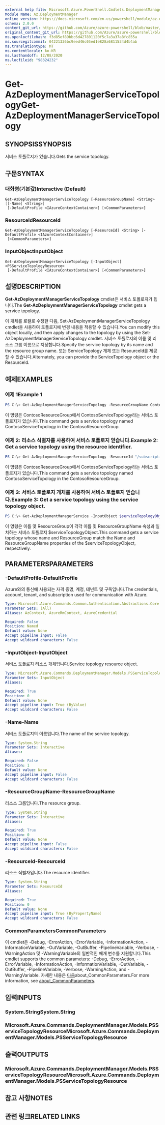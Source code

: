 ```yaml
---
external help file: Microsoft.Azure.PowerShell.Cmdlets.DeploymentManager.dll-Help.xml
Module Name: Az.DeploymentManager
online version: https://docs.microsoft.com/en-us/powershell/module/az.deploymentmanager/get-azdeploymentmanagerservicetopology
schema: 2.0.0
content_git_url: https://github.com/Azure/azure-powershell/blob/master/src/DeploymentManager/DeploymentManager/help/Get-AzDeploymentManagerServiceTopology.md
original_content_git_url: https://github.com/Azure/azure-powershell/blob/master/src/DeploymentManager/DeploymentManager/help/Get-AzDeploymentManagerServiceTopology.md
ms.openlocfilehash: f3d85ef89bbc6d427801120f5c7a3a37a8fc855a
ms.sourcegitcommit: 04221336bc9eed46c05ed1e828a6811534d4b4ab
ms.translationtype: MT
ms.contentlocale: ko-KR
ms.lasthandoff: 12/08/2020
ms.locfileid: "98324232"
---
```

# <span data-ttu-id="f28e5-101">Get-AzDeploymentManagerServiceTopology</span><span class="sxs-lookup"><span data-stu-id="f28e5-101">Get-AzDeploymentManagerServiceTopology</span></span>

## <span data-ttu-id="f28e5-102">SYNOPSIS</span><span class="sxs-lookup"><span data-stu-id="f28e5-102">SYNOPSIS</span></span>
<span data-ttu-id="f28e5-103">서비스 토폴로지가 있습니다.</span><span class="sxs-lookup"><span data-stu-id="f28e5-103">Gets the service topology.</span></span>

## <span data-ttu-id="f28e5-104">구문</span><span class="sxs-lookup"><span data-stu-id="f28e5-104">SYNTAX</span></span>

### <span data-ttu-id="f28e5-105">대화형(기본값)</span><span class="sxs-lookup"><span data-stu-id="f28e5-105">Interactive (Default)</span></span>
```
Get-AzDeploymentManagerServiceTopology [-ResourceGroupName] <String> [[-Name] <String>]
 [-DefaultProfile <IAzureContextContainer>] [<CommonParameters>]
```

### <span data-ttu-id="f28e5-106">ResourceId</span><span class="sxs-lookup"><span data-stu-id="f28e5-106">ResourceId</span></span>
```
Get-AzDeploymentManagerServiceTopology [-ResourceId] <String> [-DefaultProfile <IAzureContextContainer>]
 [<CommonParameters>]
```

### <span data-ttu-id="f28e5-107">InputObject</span><span class="sxs-lookup"><span data-stu-id="f28e5-107">InputObject</span></span>
```
Get-AzDeploymentManagerServiceTopology [-InputObject] <PSServiceTopologyResource>
 [-DefaultProfile <IAzureContextContainer>] [<CommonParameters>]
```

## <span data-ttu-id="f28e5-108">설명</span><span class="sxs-lookup"><span data-stu-id="f28e5-108">DESCRIPTION</span></span>
<span data-ttu-id="f28e5-109">**Get-AzDeploymentManagerServiceTopology** cmdlet은 서비스 토폴로지가 됩니다.</span><span class="sxs-lookup"><span data-stu-id="f28e5-109">The **Get-AzDeploymentManagerServiceTopology** cmdlet gets a service topology.</span></span>

<span data-ttu-id="f28e5-110">이 개체를 로컬로 수정한 다음, Set-AzDeploymentManagerServiceTopology cmdlet을 사용하여 토폴로지에 변경 내용을 적용할 수 있습니다.</span><span class="sxs-lookup"><span data-stu-id="f28e5-110">You can modify this object locally, and then apply changes to the topology by using the Set-AzDeploymentManagerServiceTopology cmdlet.</span></span>
<span data-ttu-id="f28e5-111">서비스 토폴로지의 이름 및 리소스 그룹 이름으로 지정합니다.</span><span class="sxs-lookup"><span data-stu-id="f28e5-111">Specify the service topology by its name and the resource group name.</span></span> <span data-ttu-id="f28e5-112">또는 ServiceTopology 개체 또는 ResourceId를 제공할 수 있습니다.</span><span class="sxs-lookup"><span data-stu-id="f28e5-112">Alternately, you can provide the ServiceTopology object or the ResourceId.</span></span>

## <span data-ttu-id="f28e5-113">예제</span><span class="sxs-lookup"><span data-stu-id="f28e5-113">EXAMPLES</span></span>

### <span data-ttu-id="f28e5-114">예제 1</span><span class="sxs-lookup"><span data-stu-id="f28e5-114">Example 1</span></span>
```powershell
PS C:\> Get-AzDeploymentManagerServiceTopology -ResourceGroupName ContosoResourceGroup -Name ContosoServiceTopology
```

<span data-ttu-id="f28e5-115">이 명령은 ContosoResourceGroup에서 ContosoServiceTopology라는 서비스 토폴로지가 있습니다.</span><span class="sxs-lookup"><span data-stu-id="f28e5-115">This command gets a service topology named ContosoServiceTopology in the ContosoResourceGroup.</span></span>

### <span data-ttu-id="f28e5-116">예제 2: 리소스 식별자를 사용하여 서비스 토폴로지 얻습니다.</span><span class="sxs-lookup"><span data-stu-id="f28e5-116">Example 2: Get a service topology using the resource identifier.</span></span>
```powershell
PS C:\> Get-AzDeploymentManagerServiceTopology -ResourceId "/subscriptions/subscriptionId/resourcegroups/ContosoResourceGroup/providers/Microsoft.DeploymentManager/serviceTopologies/ContosoServiceTopology"
```

<span data-ttu-id="f28e5-117">이 명령은 ContosoResourceGroup에서 ContosoServiceTopology라는 서비스 토폴로지가 있습니다.</span><span class="sxs-lookup"><span data-stu-id="f28e5-117">This command gets a service topology named ContosoServiceTopology in the ContosoResourceGroup.</span></span>

### <span data-ttu-id="f28e5-118">예제 3: 서비스 토폴로지 개체를 사용하여 서비스 토폴로지 얻습니다.</span><span class="sxs-lookup"><span data-stu-id="f28e5-118">Example 3: Get a service topology using the service topology object.</span></span>
```powershell
PS C:\> Get-AzDeploymentManagerService -InputObject $serviceTopologyObject
```

<span data-ttu-id="f28e5-119">이 명령은 이름 및 ResourceGroup이 각각 이름 및 ResourceGroupName 속성과 일치하는 서비스 토폴로지 $serviceTopologyObject.</span><span class="sxs-lookup"><span data-stu-id="f28e5-119">This command gets a service topology whose name and ResourceGroup match the Name and ResourceGroupName properties of the $serviceTopologyObject, respectively.</span></span>

## <span data-ttu-id="f28e5-120">PARAMETERS</span><span class="sxs-lookup"><span data-stu-id="f28e5-120">PARAMETERS</span></span>

### <span data-ttu-id="f28e5-121">-DefaultProfile</span><span class="sxs-lookup"><span data-stu-id="f28e5-121">-DefaultProfile</span></span>
<span data-ttu-id="f28e5-122">Azure와의 통신에 사용되는 자격 증명, 계정, 테넌트 및 구독입니다.</span><span class="sxs-lookup"><span data-stu-id="f28e5-122">The credentials, account, tenant, and subscription used for communication with Azure.</span></span>

```yaml
Type: Microsoft.Azure.Commands.Common.Authentication.Abstractions.Core.IAzureContextContainer
Parameter Sets: (All)
Aliases: AzContext, AzureRmContext, AzureCredential

Required: False
Position: Named
Default value: None
Accept pipeline input: False
Accept wildcard characters: False
```

### <span data-ttu-id="f28e5-123">-InputObject</span><span class="sxs-lookup"><span data-stu-id="f28e5-123">-InputObject</span></span>
<span data-ttu-id="f28e5-124">서비스 토폴로지 리소스 개체입니다.</span><span class="sxs-lookup"><span data-stu-id="f28e5-124">Service topology resource object.</span></span>

```yaml
Type: Microsoft.Azure.Commands.DeploymentManager.Models.PSServiceTopologyResource
Parameter Sets: InputObject
Aliases:

Required: True
Position: 0
Default value: None
Accept pipeline input: True (ByValue)
Accept wildcard characters: False
```

### <span data-ttu-id="f28e5-125">-Name</span><span class="sxs-lookup"><span data-stu-id="f28e5-125">-Name</span></span>
<span data-ttu-id="f28e5-126">서비스 토폴로지의 이름입니다.</span><span class="sxs-lookup"><span data-stu-id="f28e5-126">The name of the service topology.</span></span>

```yaml
Type: System.String
Parameter Sets: Interactive
Aliases:

Required: False
Position: 1
Default value: None
Accept pipeline input: False
Accept wildcard characters: False
```

### <span data-ttu-id="f28e5-127">-ResourceGroupName</span><span class="sxs-lookup"><span data-stu-id="f28e5-127">-ResourceGroupName</span></span>
<span data-ttu-id="f28e5-128">리소스 그룹입니다.</span><span class="sxs-lookup"><span data-stu-id="f28e5-128">The resource group.</span></span>

```yaml
Type: System.String
Parameter Sets: Interactive
Aliases:

Required: True
Position: 0
Default value: None
Accept pipeline input: False
Accept wildcard characters: False
```

### <span data-ttu-id="f28e5-129">-ResourceId</span><span class="sxs-lookup"><span data-stu-id="f28e5-129">-ResourceId</span></span>
<span data-ttu-id="f28e5-130">리소스 식별자입니다.</span><span class="sxs-lookup"><span data-stu-id="f28e5-130">The resource identifier.</span></span>

```yaml
Type: System.String
Parameter Sets: ResourceId
Aliases:

Required: True
Position: 0
Default value: None
Accept pipeline input: True (ByPropertyName)
Accept wildcard characters: False
```

### <span data-ttu-id="f28e5-131">CommonParameters</span><span class="sxs-lookup"><span data-stu-id="f28e5-131">CommonParameters</span></span>
<span data-ttu-id="f28e5-132">이 cmdlet은 -Debug, -ErrorAction, -ErrorVariable, -InformationAction, -InformationVariable, -OutVariable, -OutBuffer, -PipelineVariable, -Verbose, -WarningAction 및 -WarningVariable의 일반적인 매개 변수를 지원합니다.</span><span class="sxs-lookup"><span data-stu-id="f28e5-132">This cmdlet supports the common parameters: -Debug, -ErrorAction, -ErrorVariable, -InformationAction, -InformationVariable, -OutVariable, -OutBuffer, -PipelineVariable, -Verbose, -WarningAction, and -WarningVariable.</span></span> <span data-ttu-id="f28e5-133">자세한 내용은 [다음](http://go.microsoft.com/fwlink/?LinkID=113216)about_CommonParameters.</span><span class="sxs-lookup"><span data-stu-id="f28e5-133">For more information, see [about_CommonParameters](http://go.microsoft.com/fwlink/?LinkID=113216).</span></span>

## <span data-ttu-id="f28e5-134">입력</span><span class="sxs-lookup"><span data-stu-id="f28e5-134">INPUTS</span></span>

### <span data-ttu-id="f28e5-135">System.String</span><span class="sxs-lookup"><span data-stu-id="f28e5-135">System.String</span></span>

### <span data-ttu-id="f28e5-136">Microsoft.Azure.Commands.DeploymentManager.Models.PSServiceTopologyResource</span><span class="sxs-lookup"><span data-stu-id="f28e5-136">Microsoft.Azure.Commands.DeploymentManager.Models.PSServiceTopologyResource</span></span>

## <span data-ttu-id="f28e5-137">출력</span><span class="sxs-lookup"><span data-stu-id="f28e5-137">OUTPUTS</span></span>

### <span data-ttu-id="f28e5-138">Microsoft.Azure.Commands.DeploymentManager.Models.PSServiceTopologyResource</span><span class="sxs-lookup"><span data-stu-id="f28e5-138">Microsoft.Azure.Commands.DeploymentManager.Models.PSServiceTopologyResource</span></span>

## <span data-ttu-id="f28e5-139">참고 사항</span><span class="sxs-lookup"><span data-stu-id="f28e5-139">NOTES</span></span>

## <span data-ttu-id="f28e5-140">관련 링크</span><span class="sxs-lookup"><span data-stu-id="f28e5-140">RELATED LINKS</span></span>

